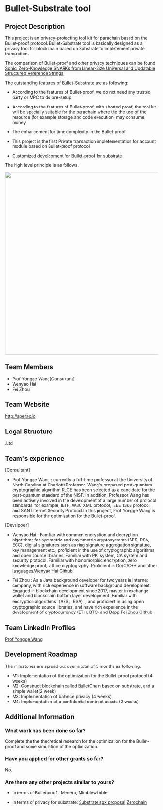 # Bullet-Substrate tool
## Project Description
This project is an privacy-protecting tool kit for parachain based on the Bullet-proof protocol. Bullet-Substrate tool is basically designed as a privacy tool for blockchain based on Substrate to impletement private transaction. 

The comparison of Bullet-proof and other privacy techniques can be found [Sonic: Zero-Knowledge SNARKs from Linear-Size Universal and Updatable Structured Reference Strings](https://eprint.iacr.org/2019/099.pdf) 


The outstanding features of Bullet-Substrate are as following:

* According to the features of Bullet-proof, we do not need any trusted party or MPC to do pre-setup

* According to the features of Bullet-proof, with shorted proof, the tool kit will be specially suitable for the  parachain where the the use of the resource (for example storage and code execution) may consume money

* The enhancement for time complexity in the Bullet-proof
    
* This project is the first Private transaction impletementation for account module based on Bullet-proof protocol

* Customized development for Bullet-proof for substrate

The high level principle is as follows.

<div align="center">
<img src="https://user-images.githubusercontent.com/19221132/65102812-ec3f4200-d9fe-11e9-8f5d-0c4f1d3322ec.png" width="600px">
</div>


## Team Members

* Prof Yongge Wang[Consultant]
* Wenyao Hai
* Fei Zhou

## Team Website

http://sperax.io
## Legal Structure
.Ltd

## Team's experience
[Consultant]

* Prof Yongge Wang : currently a full-time professor at the University of North Carolina at CharlotteProfessor. Wang's proposed post-quantum cryptographic algorithm RLCE has been selected as a candidate for the post-quantum standard of the NIST. In addition, Professor Wang has been actively involved in the development of a large number of protocol standards: for example, IETF, W3C XML protocol, IEEE 1363 protocol and SAN Internet Security Protocol.In this project, Prof Yongge Wang is responsible for the optimization for the Bullet-proof.


[Develpoer]

* Wenyao Hai : Familiar with common encryption and decryption algorithms for symmetric and asymmetric cryptosystems (AES, RSA, ECC), digital signatures such as ring signature aggregation signature, key management etc., proficient in the use of cryptographic algorithms and open source libraries, Familiar with PKI system, CA system and security protocol. Familiar with homomorphic encryption, zero knowledge proof, lattice cryptography. Proficient in Go/C/C++ and other languages.[Wenyao Hai Github](https://github.com/Haysemonster)

* Fei Zhou : As a Java background developer for two years in Internet company, with rich experience in software background development. Engaged in blockchain development since 2017, master in exchange wallet and blockchain bottom layer development. Familiar with encryption algorithms（AES、RSA）, and proficient in using open cryptographic source libraries, and have rich experience in the development of cryptocurrency (ETH, BTC) and Dapp.[Fei Zhou Github](https://github.com/ronaldspeirs)


## Team LinkedIn Profiles
[Prof Yongge Wang](https://www.linkedin.com/in/yongge-wang-8680706/)

## Development Roadmap
The milestones are spread out over a total of 3 months as following:

* M1: Implementation of the optimization for the Bullet-proof protocol (4 weeks)
* M2: Construct blockchain called BulletChain based on substrate, and a simple wallet(2 week)
* M3: Implementation of balance privacy (4 weeks)
* M4: Implementation of a confidential contract assets (2 weeks)

## Additional Information
### What work has been done so far?
Complete the the theoretical research for the optimization for the Bullet-proof and some simulation of the optimization.

### Have you applied for other grants so far?
No.

### Are there any other projects similar to yours?
* In terms of Bulletproof : Menero, Mimblewimble

* In terms of privacy for substrate: [Substrate sgx proposal](https://github.com/w3f/Web3-collaboration/blob/master/grants/speculative/substrate_sgx_proposal.md)  [Zerochain](https://github.com/w3f/Web3-collaboration/blob/master/grants/speculative/zerochain.md)
